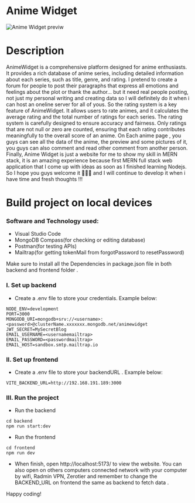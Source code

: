 # Anime Widget

![Anime Widget previw](https://i.imgur.com/gZiiTGy.png)

# Description
AnimeWidget is a comprehensive platform designed for anime enthusiasts. It provides a rich database of anime series, including detailed information about each series, such as title, genre, and rating. I pretend to create a forum for people to post their paragraphs that express all emotions and feelings about the plot or thank the author... but it need real people posting, not just my personal writing and creating data so I will definitely do it when i can host an oneline server for all of yous. So the rating system is a key feature of AnimeWidget. It allows users to rate animes, and it calculates the average rating and the total number of ratings for each series. The rating system is carefully designed to ensure accuracy and fairness. Only ratings that are not null or zero are counted, ensuring that each rating contributes meaningfully to the overall score of an anime. On Each anime page , you guys can see all the data of the anime, the preview and some pictures of it, you guys can also comment and read other comment from another person. Finally, Anime Widget is just a website for me to show my skill in MERN stack, it is an amazing experience because first MERN full stack web application that I come up with ideas as soon as I finished learning Nodejs. So I hope you guys welcome it 🫶🫶🫶 and I will continue to develop it when i have time and fresh thoughts !!!  

# Build project on local devices

### Software and Technology used:
 * Visual Studio Code
 * MongoDB Compass(for checking or editing database)
 * Postman(for testing APIs)
 * Mailtrap(for getting tokenMail from forgotPassword to resetPassword)


Make sure to install all the Dependencies in package.json file in both backend and frontend folder .

### I. Set up backend

* Create a .env file to store your credentials. Example below:
```
NODE_ENV=development
PORT=3000
MONGODB_URI=mongodb+srv://<username>:<password>@clusterName.xxxxxxx.mongodb.net/animewidget
JWT_SECRET=MySecretBlog
EMAIL_USERNAME=<usernamemailtrap>
EMAIL_PASSWORD=<passwordmailtrap>
EMAIL_HOST=sandbox.smtp.mailtrap.io
```

### II. Set up frontend
* Create a .env file to store your backendURL . Example below:
```
VITE_BACKEND_URL=http://192.168.191.189:3000
```

### III. Run the project

* Run the backend
```
cd backend
npm run start:dev
```

* Run the frontend
```
cd frontend
npm run dev
```

* When finish, open http://localhost:5173/ to view the website. You can also open on others computers connected network with your computer by wifi, Radmin VPN, Zerotier and remember to change the BACKEND_URL on frontend the same as backend to fetch data .

Happy coding!

  




